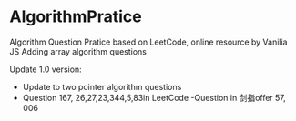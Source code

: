 # AlgorithmPratice
Algorithm Question Pratice based on LeetCode, online resource by Vanilia JS
Adding array algorithm questions

Update 1.0 version:
  - Update to two pointer algorithm questions
  - Question 167, 26,27,23,344,5,83in LeetCode 
  -Question in 剑指offer 57, 006
